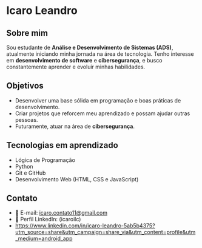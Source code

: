 # Icaro Leandro

## Sobre mim
Sou estudante de **Análise e Desenvolvimento de Sistemas (ADS)**, atualmente iniciando minha jornada na área de tecnologia. Tenho interesse em **desenvolvimento de software** e **cibersegurança**, e busco constantemente aprender e evoluir minhas habilidades.

## Objetivos
- Desenvolver uma base sólida em programação e boas práticas de desenvolvimento.  
- Criar projetos que reforcem meu aprendizado e possam ajudar outras pessoas.  
- Futuramente, atuar na área de **cibersegurança**.  

## Tecnologias em aprendizado
- Lógica de Programação  
- Python  
- Git e GitHub  
- Desenvolvimento Web (HTML, CSS e JavaScript)  

## Contato
- 📧 E-mail: icaro.contato11@gmail.com 
- 🔗 Perfil LinkedIn: (icaroilc)
- https://www.linkedin.com/in/icaro-leandro-5ab5b4375?utm_source=share&utm_campaign=share_via&utm_content=profile&utm_medium=android_app
